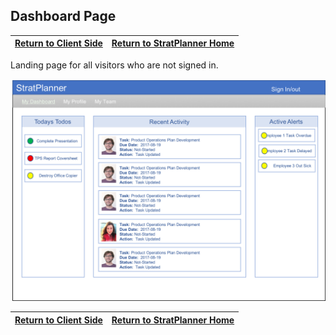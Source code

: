 ## Dashboard Page

[Return to Client Side](FrontEnd.md) | [Return to StratPlanner Home](../../../../work/mystratplanner/README.md)
------------ | -----------

Landing page for all visitors who are not signed in.

![My Dashboard](images/dashboard_page.png)

[Return to Client Side](FrontEnd.md) | [Return to StratPlanner Home](../../../../work/mystratplanner/README.md)
------------ | -----------